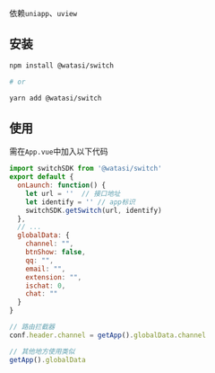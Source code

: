 依赖`uniapp`、`uview`
## 安装
```bash
npm install @watasi/switch

# or

yarn add @watasi/switch
```
## 使用
需在`App.vue`中加入以下代码
```javascript
import switchSDK from '@watasi/switch'
export default {
  onLaunch: function() {
    let url = ''  // 接口地址
    let identify = '' // app标识
    switchSDK.getSwitch(url, identify)
  },
  // ...
  globalData: {
    channel: "",
    btnShow: false,
    qq: "",
    email: "",
    extension: "",
    ischat: 0,
    chat: ""
  }
}
```

```javascript
// 路由拦截器
conf.header.channel = getApp().globalData.channel

// 其他地方使用类似
getApp().globalData
```